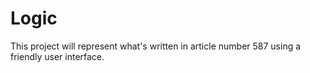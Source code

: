 # Logic
This project will represent what's written in article number 587 using a friendly user interface.
